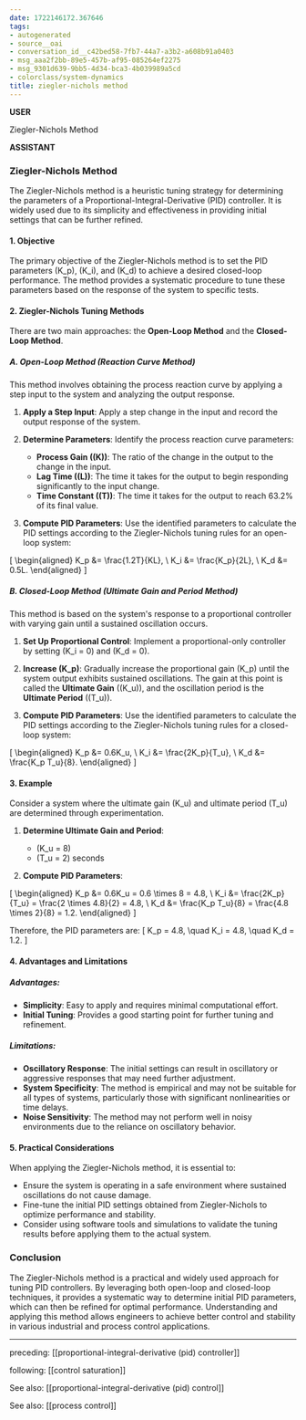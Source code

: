 ```yaml
---
date: 1722146172.367646
tags:
- autogenerated
- source__oai
- conversation_id__c42bed58-7fb7-44a7-a3b2-a608b91a0403
- msg_aaa2f2bb-89e5-457b-af95-085264ef2275
- msg_9301d639-9bb5-4d34-bca3-4b039989a5cd
- colorclass/system-dynamics
title: ziegler-nichols method
---
```


**USER**

Ziegler-Nichols Method


**ASSISTANT**

### Ziegler-Nichols Method

The Ziegler-Nichols method is a heuristic tuning strategy for determining the parameters of a Proportional-Integral-Derivative (PID) controller. It is widely used due to its simplicity and effectiveness in providing initial settings that can be further refined.

#### 1. **Objective**

The primary objective of the Ziegler-Nichols method is to set the PID parameters \(K_p\), \(K_i\), and \(K_d\) to achieve a desired closed-loop performance. The method provides a systematic procedure to tune these parameters based on the response of the system to specific tests.

#### 2. **Ziegler-Nichols Tuning Methods**

There are two main approaches: the **Open-Loop Method** and the **Closed-Loop Method**.

##### A. Open-Loop Method (Reaction Curve Method)

This method involves obtaining the process reaction curve by applying a step input to the system and analyzing the output response.

1. **Apply a Step Input**: Apply a step change in the input and record the output response of the system.
2. **Determine Parameters**: Identify the process reaction curve parameters:
   - **Process Gain (\(K\))**: The ratio of the change in the output to the change in the input.
   - **Lag Time (\(L\))**: The time it takes for the output to begin responding significantly to the input change.
   - **Time Constant (\(T\))**: The time it takes for the output to reach 63.2% of its final value.

3. **Compute PID Parameters**: Use the identified parameters to calculate the PID settings according to the Ziegler-Nichols tuning rules for an open-loop system:

\[
\begin{aligned}
  K_p &= \frac{1.2T}{KL}, \\
  K_i &= \frac{K_p}{2L}, \\
  K_d &= 0.5L.
\end{aligned}
\]

##### B. Closed-Loop Method (Ultimate Gain and Period Method)

This method is based on the system's response to a proportional controller with varying gain until a sustained oscillation occurs.

1. **Set Up Proportional Control**: Implement a proportional-only controller by setting \(K_i = 0\) and \(K_d = 0\).
2. **Increase \(K_p\)**: Gradually increase the proportional gain \(K_p\) until the system output exhibits sustained oscillations. The gain at this point is called the **Ultimate Gain** (\(K_u\)), and the oscillation period is the **Ultimate Period** (\(T_u\)).

3. **Compute PID Parameters**: Use the identified parameters to calculate the PID settings according to the Ziegler-Nichols tuning rules for a closed-loop system:

\[
\begin{aligned}
  K_p &= 0.6K_u, \\
  K_i &= \frac{2K_p}{T_u}, \\
  K_d &= \frac{K_p T_u}{8}.
\end{aligned}
\]

#### 3. **Example**

Consider a system where the ultimate gain \(K_u\) and ultimate period \(T_u\) are determined through experimentation.

1. **Determine Ultimate Gain and Period**:
   - \(K_u = 8\)
   - \(T_u = 2\) seconds

2. **Compute PID Parameters**:

\[
\begin{aligned}
  K_p &= 0.6K_u = 0.6 \times 8 = 4.8, \\
  K_i &= \frac{2K_p}{T_u} = \frac{2 \times 4.8}{2} = 4.8, \\
  K_d &= \frac{K_p T_u}{8} = \frac{4.8 \times 2}{8} = 1.2.
\end{aligned}
\]

Therefore, the PID parameters are:
\[
K_p = 4.8, \quad K_i = 4.8, \quad K_d = 1.2.
\]

#### 4. **Advantages and Limitations**

##### Advantages:
- **Simplicity**: Easy to apply and requires minimal computational effort.
- **Initial Tuning**: Provides a good starting point for further tuning and refinement.

##### Limitations:
- **Oscillatory Response**: The initial settings can result in oscillatory or aggressive responses that may need further adjustment.
- **System Specificity**: The method is empirical and may not be suitable for all types of systems, particularly those with significant nonlinearities or time delays.
- **Noise Sensitivity**: The method may not perform well in noisy environments due to the reliance on oscillatory behavior.

#### 5. **Practical Considerations**

When applying the Ziegler-Nichols method, it is essential to:
- Ensure the system is operating in a safe environment where sustained oscillations do not cause damage.
- Fine-tune the initial PID settings obtained from Ziegler-Nichols to optimize performance and stability.
- Consider using software tools and simulations to validate the tuning results before applying them to the actual system.

### Conclusion

The Ziegler-Nichols method is a practical and widely used approach for tuning PID controllers. By leveraging both open-loop and closed-loop techniques, it provides a systematic way to determine initial PID parameters, which can then be refined for optimal performance. Understanding and applying this method allows engineers to achieve better control and stability in various industrial and process control applications.


---

preceding: [[proportional-integral-derivative (pid) controller]]  


following: [[control saturation]]

See also: [[proportional-integral-derivative (pid) control]]


See also: [[process control]]